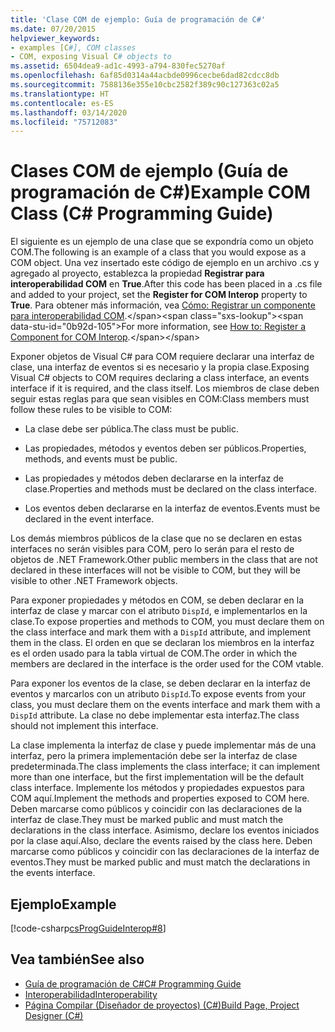 ```yaml
---
title: 'Clase COM de ejemplo: Guía de programación de C#'
ms.date: 07/20/2015
helpviewer_keywords:
- examples [C#], COM classes
- COM, exposing Visual C# objects to
ms.assetid: 6504dea9-ad1c-4993-a794-830fec5270af
ms.openlocfilehash: 6af85d0314a44acbde0996cecbe6dad82cdcc8db
ms.sourcegitcommit: 7588136e355e10cbc2582f389c90c127363c02a5
ms.translationtype: HT
ms.contentlocale: es-ES
ms.lasthandoff: 03/14/2020
ms.locfileid: "75712083"
---
```

# <a name="example-com-class-c-programming-guide"></a><span data-ttu-id="0b92d-102">Clases COM de ejemplo (Guía de programación de C#)</span><span class="sxs-lookup"><span data-stu-id="0b92d-102">Example COM Class (C# Programming Guide)</span></span>
<span data-ttu-id="0b92d-103">El siguiente es un ejemplo de una clase que se expondría como un objeto COM.</span><span class="sxs-lookup"><span data-stu-id="0b92d-103">The following is an example of a class that you would expose as a COM object.</span></span> <span data-ttu-id="0b92d-104">Una vez insertado este código de ejemplo en un archivo .cs y agregado al proyecto, establezca la propiedad **Registrar para interoperabilidad COM** en **True**.</span><span class="sxs-lookup"><span data-stu-id="0b92d-104">After this code has been placed in a .cs file and added to your project, set the **Register for COM Interop** property to **True**.</span></span> <span data-ttu-id="0b92d-105">Para obtener más información, vea [Cómo: Registrar un componente para interoperabilidad COM](https://docs.microsoft.com/previous-versions/visualstudio/visual-studio-2010/w29wacsy(v=vs.100)).</span><span class="sxs-lookup"><span data-stu-id="0b92d-105">For more information, see [How to: Register a Component for COM Interop](https://docs.microsoft.com/previous-versions/visualstudio/visual-studio-2010/w29wacsy(v=vs.100)).</span></span>
  
 <span data-ttu-id="0b92d-106">Exponer objetos de Visual C# para COM requiere declarar una interfaz de clase, una interfaz de eventos si es necesario y la propia clase.</span><span class="sxs-lookup"><span data-stu-id="0b92d-106">Exposing Visual C# objects to COM requires declaring a class interface, an events interface if it is required, and the class itself.</span></span> <span data-ttu-id="0b92d-107">Los miembros de clase deben seguir estas reglas para que sean visibles en COM:</span><span class="sxs-lookup"><span data-stu-id="0b92d-107">Class members must follow these rules to be visible to COM:</span></span>  
  
- <span data-ttu-id="0b92d-108">La clase debe ser pública.</span><span class="sxs-lookup"><span data-stu-id="0b92d-108">The class must be public.</span></span>  
  
- <span data-ttu-id="0b92d-109">Las propiedades, métodos y eventos deben ser públicos.</span><span class="sxs-lookup"><span data-stu-id="0b92d-109">Properties, methods, and events must be public.</span></span>  
  
- <span data-ttu-id="0b92d-110">Las propiedades y métodos deben declararse en la interfaz de clase.</span><span class="sxs-lookup"><span data-stu-id="0b92d-110">Properties and methods must be declared on the class interface.</span></span>  
  
- <span data-ttu-id="0b92d-111">Los eventos deben declararse en la interfaz de eventos.</span><span class="sxs-lookup"><span data-stu-id="0b92d-111">Events must be declared in the event interface.</span></span>  
  
 <span data-ttu-id="0b92d-112">Los demás miembros públicos de la clase que no se declaren en estas interfaces no serán visibles para COM, pero lo serán para el resto de objetos de .NET Framework.</span><span class="sxs-lookup"><span data-stu-id="0b92d-112">Other public members in the class that are not declared in these interfaces will not be visible to COM, but they will be visible to other .NET Framework objects.</span></span>  
  
 <span data-ttu-id="0b92d-113">Para exponer propiedades y métodos en COM, se deben declarar en la interfaz de clase y marcar con el atributo `DispId`, e implementarlos en la clase.</span><span class="sxs-lookup"><span data-stu-id="0b92d-113">To expose properties and methods to COM, you must declare them on the class interface and mark them with a `DispId` attribute, and implement them in the class.</span></span> <span data-ttu-id="0b92d-114">El orden en que se declaran los miembros en la interfaz es el orden usado para la tabla virtual de COM.</span><span class="sxs-lookup"><span data-stu-id="0b92d-114">The order in which the members are declared in the interface is the order used for the COM vtable.</span></span>  
  
 <span data-ttu-id="0b92d-115">Para exponer los eventos de la clase, se deben declarar en la interfaz de eventos y marcarlos con un atributo `DispId`.</span><span class="sxs-lookup"><span data-stu-id="0b92d-115">To expose events from your class, you must declare them on the events interface and mark them with a `DispId` attribute.</span></span> <span data-ttu-id="0b92d-116">La clase no debe implementar esta interfaz.</span><span class="sxs-lookup"><span data-stu-id="0b92d-116">The class should not implement this interface.</span></span>  
  
 <span data-ttu-id="0b92d-117">La clase implementa la interfaz de clase y puede implementar más de una interfaz, pero la primera implementación debe ser la interfaz de clase predeterminada.</span><span class="sxs-lookup"><span data-stu-id="0b92d-117">The class implements the class interface; it can implement more than one interface, but the first implementation will be the default class interface.</span></span> <span data-ttu-id="0b92d-118">Implemente los métodos y propiedades expuestos para COM aquí.</span><span class="sxs-lookup"><span data-stu-id="0b92d-118">Implement the methods and properties exposed to COM here.</span></span> <span data-ttu-id="0b92d-119">Deben marcarse como públicos y coincidir con las declaraciones de la interfaz de clase.</span><span class="sxs-lookup"><span data-stu-id="0b92d-119">They must be marked public and must match the declarations in the class interface.</span></span> <span data-ttu-id="0b92d-120">Asimismo, declare los eventos iniciados por la clase aquí.</span><span class="sxs-lookup"><span data-stu-id="0b92d-120">Also, declare the events raised by the class here.</span></span> <span data-ttu-id="0b92d-121">Deben marcarse como públicos y coincidir con las declaraciones de la interfaz de eventos.</span><span class="sxs-lookup"><span data-stu-id="0b92d-121">They must be marked public and must match the declarations in the events interface.</span></span>  
  
## <a name="example"></a><span data-ttu-id="0b92d-122">Ejemplo</span><span class="sxs-lookup"><span data-stu-id="0b92d-122">Example</span></span>  
 [!code-csharp[csProgGuideInterop#8](~/samples/snippets/csharp/VS_Snippets_VBCSharp/csProgGuideInterop/CS/ExampleCOM.cs#8)]  
  
## <a name="see-also"></a><span data-ttu-id="0b92d-123">Vea también</span><span class="sxs-lookup"><span data-stu-id="0b92d-123">See also</span></span>

- [<span data-ttu-id="0b92d-124">Guía de programación de C#</span><span class="sxs-lookup"><span data-stu-id="0b92d-124">C# Programming Guide</span></span>](../index.md)
- [<span data-ttu-id="0b92d-125">Interoperabilidad</span><span class="sxs-lookup"><span data-stu-id="0b92d-125">Interoperability</span></span>](./index.md)
- [<span data-ttu-id="0b92d-126">Página Compilar (Diseñador de proyectos) (C#)</span><span class="sxs-lookup"><span data-stu-id="0b92d-126">Build Page, Project Designer (C#)</span></span>](/visualstudio/ide/reference/build-page-project-designer-csharp)
